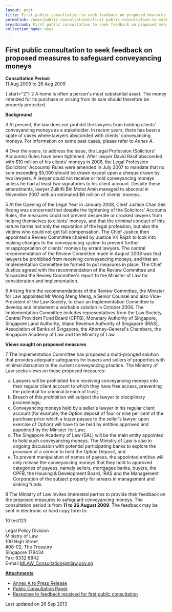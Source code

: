 ```yaml
---
layout: post
title: First public consultation to seek feedback on proposed measures to safeguard conveyancing moneys
permalink: /news/public-consultations/first-public-consultation-to-seek-feedback-on-proposed-measures-to-safeguard-conveyancing-moneys/
breadcrumb: First public consultation to seek feedback on proposed measures to safeguard conveyancing moneys
collection_name: news
---
```


First public consultation to seek feedback on proposed measures to safeguard conveyancing moneys
---

**Consultation Period:**  
11 Aug 2009 to 26 Aug 2009

{:start="2"}
2 A home is often a person's most substantial asset. The money intended for its purchase or arising from its sale should therefore be properly protected.

**Background**

3  At present, the law does not prohibit the lawyers from holding clients' conveyancing moneys as a stakeholder. In recent years, there has been a spate of cases where lawyers absconded with clients' conveyancing moneys. For information on some past cases, please refer to <i>Annex A</i>.

4 Over the years, to address the issue, the Legal Profession (Solicitors' Accounts) Rules have been tightened. After lawyer David Rasif absconded with $10 million of his clients' moneys in 2006, the Legal Profession (Solicitors' Accounts) Rules were amended in July 2007 to mandate that no sum exceeding $5,000 should be drawn except upon a cheque drawn by two lawyers. A lawyer could not receive or hold conveyancing moneys unless he had at least two signatories to his client account. Despite these amendments, lawyer Zulkifli Bin Mohd Amin managed to abscond in November 2007 with an estimated $6 million of clients' moneys.

5 At the Opening of the Legal Year in January 2008, Chief Justice Chan Sek Keong was concerned that despite the tightening of the Solicitors' Accounts Rules, the measures could not prevent desperate or crooked lawyers from helping themselves to clients' moneys, and that the criminal conduct of this nature harms not only the reputation of the legal profession, but also the victims who could not get full compensation. The Chief Justice then appointed a Review Committee chaired by Justice VK Rajah to look into making changes to the conveyancing system to prevent further misappropriation of clients' moneys by errant lawyers. The central recommendation of the Review Committee made in August 2008 was that lawyers be prohibited from receiving conveyancing moneys, and that an Implementation Committee be formed to put measures in place. The Chief Justice agreed with the recommendation of the Review Committee and forwarded the Review Committee's report to the Minister of Law for consideration and implementation.

6 Arising from the recommendations of the Review Committee, the Minister for Law appointed Mr Wong Meng Meng, a Senior Counsel and also Vice-President of the Law Society, to chair an Implementation Committee to develop and implement a workable solution in October 2008. The Implementation Committee includes representatives from the Law Society, Central Provident Fund Board (CPFB), Monetary Authority of Singapore, Singapore Land Authority, Inland Revenue Authority of Singapore (IRAS), Association of Banks of Singapore, the Attorney-General's Chambers, the Singapore Academy of Law and the Ministry of Law.

**Views sought on proposed measures**

7 The Implementation Committee has proposed a multi-pronged solution that provides adequate safeguards for buyers and sellers of properties with minimal disruption to the current conveyancing practice. The Ministry of Law seeks views on these proposed measures:

<ol style="list-style-type: lower-alpha">
<li>Lawyers will be prohibited from receiving conveyancing moneys into their regular client account to which they have free access, preventing the potential for criminal breach of trust;</li>
<li>Breach of this prohibition will subject the lawyer to disciplinary proceedings;</li>
<li>Conveyancing moneys held by a seller's lawyer in his regular client account (for example, the Option deposit of four or nine per cent of the purchase price which a buyer passes to the seller's lawyer upon exercise of Option) will have to be held by entities approved and appointed by the Minister for Law;</li>
<li>The Singapore Academy of Law (SAL) will be the main entity appointed to hold such conveyancing moneys. The Ministry of Law is also in ongoing discussion with potential participating banks to explore the provision of a service to hold the Option Deposit, and</li>
<li>To prevent manipulation of names of payees, the appointed entities will only release the conveyancing moneys that they hold to approved categories of payees, namely sellers, mortgagee banks, buyers, the CPFB, the Housing & Development Board, IRAS and the Management Corporation of the subject property for arrears in management and sinking funds.</li>
</ol>

8 The Ministry of Law invites interested parties to provide their feedback on the proposed measures to safeguard conveyancing moneys. The consultation period is from **11 to 26 August 2009**. The feedback may be sent in electronic or hard copy form to:

10 test123
<p class="address-centered">
  Legal Policy Division<br>
  Ministry of Law<br>
  100 High Street<br>
  #08-02, The Treasury<br>
  Singapore 179434<br>
  Fax: 6332 8842<br>
  E-mail:<a href="mailto:MLAW_Consultation@mlaw.gov.sg">MLAW_Consultation@mlaw.gov.sg</a>
</p>

<b><u>Attachments</u></b>

* [Annex A to Press Release](/files/linkclick7efa.pdf/)  
* [Public Consultation Paper](/files/linkclick6a10.pdf/)  
* [Response to feedback received for first public consultation](/files/linkclick73ae.pdf/)

<p class="right-side-updated">Last updated on 26 Sep 2013</p>
